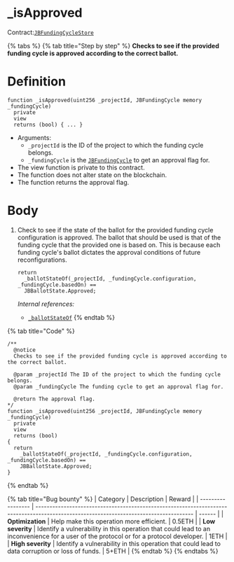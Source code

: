 # \_isApproved

Contract:[`JBFundingCycleStore`](../)​

{% tabs %}
{% tab title="Step by step" %}
**Checks to see if the provided funding cycle is approved according to the correct ballot.**

# Definition

```solidity
function _isApproved(uint256 _projectId, JBFundingCycle memory _fundingCycle)
  private
  view
  returns (bool) { ... }
```

* Arguments:
  * `_projectId` is the ID of the project to which the funding cycle belongs.
  * `_fundingCycle` is the [`JBFundingCycle`](../../../data-structures/jbfundingcycle.md) to get an approval flag for.
* The view function is private to this contract.
* The function does not alter state on the blockchain.
* The function returns the approval flag.

# Body

1.  Check to see if the state of the ballot for the provided funding cycle configuration is approved. The ballot that should be used is that of the funding cycle that the provided one is based on. This is because each funding cycle's ballot dictates the approval conditions of future reconfigurations.

    ```solidity
    return
      _ballotStateOf(_projectId, _fundingCycle.configuration, _fundingCycle.basedOn) ==
      JBBallotState.Approved;
    ```

    _Internal references:_

    * [`_ballotStateOf`](\_ballotstateof.md)
{% endtab %}

{% tab title="Code" %}
```solidity
/** 
  @notice 
  Checks to see if the provided funding cycle is approved according to the correct ballot.

  @param _projectId The ID of the project to which the funding cycle belongs.
  @param _fundingCycle The funding cycle to get an approval flag for.

  @return The approval flag.
*/
function _isApproved(uint256 _projectId, JBFundingCycle memory _fundingCycle)
  private
  view
  returns (bool) 
{
  return
    _ballotStateOf(_projectId, _fundingCycle.configuration, _fundingCycle.basedOn) ==
    JBBallotState.Approved;
}
```
{% endtab %}

{% tab title="Bug bounty" %}
| Category          | Description                                                                                                                            | Reward |
| ----------------- | -------------------------------------------------------------------------------------------------------------------------------------- | ------ |
| **Optimization**  | Help make this operation more efficient.                                                                                               | 0.5ETH |
| **Low severity**  | Identify a vulnerability in this operation that could lead to an inconvenience for a user of the protocol or for a protocol developer. | 1ETH   |
| **High severity** | Identify a vulnerability in this operation that could lead to data corruption or loss of funds.                                        | 5+ETH  |
{% endtab %}
{% endtabs %}
